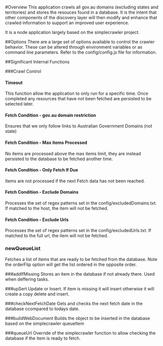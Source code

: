 #Overview
This application crawls all gov.au domains (excluding states and territories) and stores the resouces
found in a database. It is the intent that other components of the discovery layer will then modify and
enhance that crawled information to support an improved user experience.

It is a node application largely based on the simplecrawler project.

##Options
There are a large set of options available to control the crawler behavior. These can be altered through environment variables or as command line parameters. Refer to the config/config.js file for information.

##Significant Internal Functions

###Crawl Control
#### Timeout
This function allow the application to only run for a specific time. Once completed any resources that have not
been fetched are persisted to be selected later.

#### Fetch Condition - gov.au domain restriction
Ensures that we only follow links to Australian Government Domains (not state)

#### Fetch Condition - Max items Processed
No items are processed above the max items limit, they are instead persisted to the database to be fetched another time.

#### Fetch Condition - Only Fetch If Due
Items are not processed if the next Fetch data has not been reached.

#### Fetch Condition - Exclude Domains
Processes the set of regex patterns set in the config/excludedDomains.txt. If matched to the host, the item will not be fetched.

#### Fetch Condition - Exclude Urls
Processes the set of regex patterns set in the config/excludedUrls.txt. If matched to the full url, the item will not be fetched.

### newQueueList
Fetches a list of items that are ready to be fetched from the database. Note the orderFlip option will get the list ordered in the opposite order.

###addIfMissing
Stores an item in the database if not already there. Used when deffering tasks.

###upSert
Update or Insert. If item is missing it will insert otherwise it will create a copy delete and insert.

###checkNextFetchDate
Gets and checks the next fetch date in the database ccompared to todays date.

###buildWebDocument
Builds the object to be inserted in the database based on the simplecrawler queueItem

###queueUrl
Override of the simplecrawler function to allow checking the database if the item is ready to fetch.
